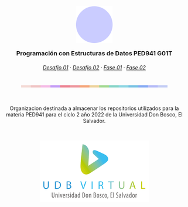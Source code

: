 <h3 align="center">
	<img src="https://raw.githubusercontent.com/PED941/.github/main/Assets/1544x1544_circle.png" width="100" alt="Logo"/><br/>
	<img src="https://raw.githubusercontent.com/PED941/.github/main/Assets/transparent.png" height="30" width="0px"/>
  Programación con Estructuras de Datos PED941 G01T
	<img src="https://raw.githubusercontent.com/PED941/.github/main/Assets/transparent.png" height="30" width="0px"/>
</h3>

<h6 align="center">
  <a href="https://github.com/PED941/Desafio_01">Desafio 01</a>
  ·
  <a href="https://github.com/PED941/Desafio_02">Desafio 02</a>
  ·
  <a href="https://github.com/PED941/Fase_01">Fase 01</a>
  ·
  <a href="https://github.com/PED941/Fase_01">Fase 02</a>
</h6>

<p align="center">
  <img src="https://raw.githubusercontent.com/PED941/.github/main/Assets/macchiato.png" width="400" />
</p>

&nbsp;

<p align="center">
Organizacion destinada a almacenar los repositorios utilizados para la materia PED941 para el ciclo 2 año 2022 de la Universidad Don Bosco, El Salvador.
</p>


&nbsp;

<p align="center">
<img src="https://raw.githubusercontent.com/PED941/.github/main/Assets/udb_logo.png" alt="UDB Virtual"/>
</p>

&nbsp;

